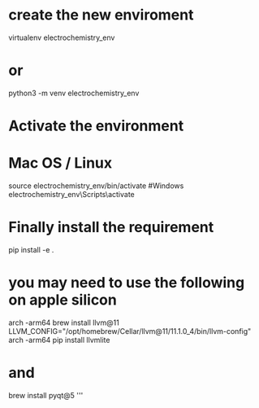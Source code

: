 # create the new enviroment
virtualenv electrochemistry_env
# or
python3 -m venv electrochemistry_env

# Activate the environment
# Mac OS / Linux
source electrochemistry_env/bin/activate
#Windows
electrochemistry_env\Scripts\activate

# Finally install the requirement
pip install -e .

# you may need to use the following on apple silicon
arch -arm64 brew install llvm@11
LLVM_CONFIG="/opt/homebrew/Cellar/llvm@11/11.1.0_4/bin/llvm-config" arch -arm64 pip install llvmlite
# and
brew install pyqt@5
'''